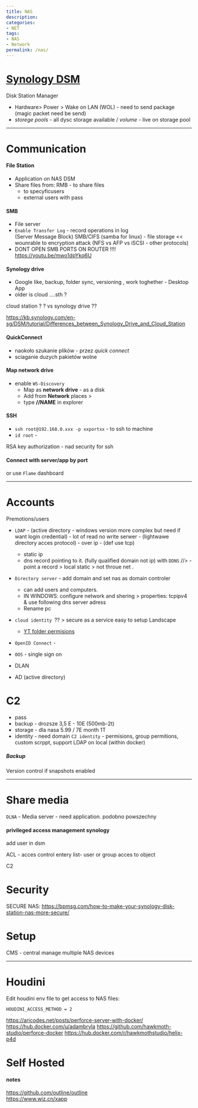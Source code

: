 ```yaml
---
title: NAS
description:
categories:
- NET
tags:
- NAS
- Network
permalink: /nas/
---
```








# [Synology DSM](https://kb.synology.com/en-ca/DSM/help/DSM/AdminCenter/file_winmacnfs_win?version=6)

Disk Station Manager
- Hardware> Power > Wake on LAN (WOL) - need to send package (magic packet need be send)    
- *storege pools* - all dysc storage available / *volume* - live on storage pool

---


# Communication


#### File Station
- Application on NAS DSM
- Share files from: RMB - to share files
   - to specyficusers
   - external users with pass

#### SMB
- File server
- `Enable Transfer Log` - record operations in log  
  (Server Message Block)  SMB/CIFS (samba for linux) - file storage  << wounrable to encryption attack (NFS vs AFP vs iSCSI - other protocols)
-   DONT OPEN SMB PORTS ON ROUTER !!!! https://youtu.be/mwo1dpYkq6U

#### Synology drive
- Google like, backup, folder sync, versioning , work toghether - Desktop App
- older is cloud ....sth ?

cloud station ? ? vs synology drive ??

https://kb.synology.com/en-sg/DSM/tutorial/Differences_between_Synology_Drive_and_Cloud_Station
#### QuickConnect
- naokoło szukanie plików - przez *quick connect*
- sciaganie duzych pakietów wolne


#### Map network drive
- enable `WS-Discovery`
  - Map as **network drive** - as a disk  
  - Add from **Network** places >   
  - type **//NAME** in explorer

#### SSH
- `ssh root@192.168.0.xxx -p xxportxx` - to ssh to machine
- `id root` -

RSA key authorization - nad security for ssh


#### Connect with server/app by port

or use `Flame` dashboard

---

# Accounts
Premotions/users

- `LDAP` - (active directory - windows version more complex but need if want login credential)  - lot of read no write serwer - (lightwawe directory acces protocol) - over ip - (def use tcp)
  - static ip
  - dns record pointing to it. (fully qualified domain not ip) with `DDNS`
//>   - point a record > local static > not throue net .
- `Directory server` - add domain and set nas as domain controler
    - can add users and computers.
    - IN WINDOWS: configure network and shering > properties: tcpipv4 & use following dns server adress
    - Rename pc
- `cloud identity `?? > secure as a service easy to setup Landscape
    - [YT folder permisions](https://www.youtube.com/watch?v=Hl783Z0Ri6M)
- `OpenID Connect` -
- `OOS` - single sign on


- DLAN
- AD (active directory)





# C2
- pass
- backup  - drozsze 3,5 E - 10E (500mb-2t)
- storage - dla nasa  5.99 / 7E month 1T
- identity - need domain  `C2 identity` - permisions, group permitions, custom scrppt, support LDAP on local (within docker)

##### Backup
Version control if snapshots enabled

----





# Share media

`DLNA` - Media server - need application. podobno powszechny


#### privileged access management synology

add user in dsm    

ACL - acces control  entery list- user or group acces to object




C2

# Security
SECURE NAS: https://bpmsg.com/how-to-make-your-synology-disk-station-nas-more-secure/


# Setup

CMS - central manage multiple NAS devices

------


# Houdini
Edit houdini env file to get access to NAS files:    
```
HOUDINI_ACCESS_METHOD = 2
```
https://aricodes.net/posts/perforce-server-with-docker/
https://hub.docker.com/u/adambryla
https://github.com/hawkmoth-studio/perforce-docker
https://hub.docker.com/r/hawkmothstudio/helix-p4d


# Self Hosted

#### notes
https://github.com/outline/outline  
https://www.wiz.cn/xapp
